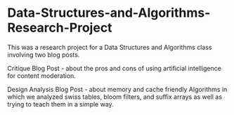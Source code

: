 # Data-Structures-and-Algorithms-Research-Project

This was a research project for a Data Structures and Algorithms class involving two blog posts.

Critique Blog Post - about the pros and cons of using artificial intelligence for content moderation.

Design Analysis Blog Post - about memory and cache friendly Algorithms in which we analyzed swiss tables, bloom filters, and suffix arrays as well as trying to teach them in a simple way. 
